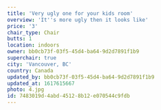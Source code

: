 ```yaml
---
title: 'Very ugly one for your kids room'
overview: 'It''s more ugly then it looks like'
price: '3'
chair_type: Chair
butts: 1
location: indoors
owner: bb0cb73f-03f5-45d4-ba64-9d2d7891f1b9
superchair: true
city: 'Vancouver, BC'
country: Canada
updated_by: bb0cb73f-03f5-45d4-ba64-9d2d7891f1b9
updated_at: 1617615667
photo: 4.jpg
id: 7483019d-4abd-4512-8b12-e070544c9fdb
---
```

